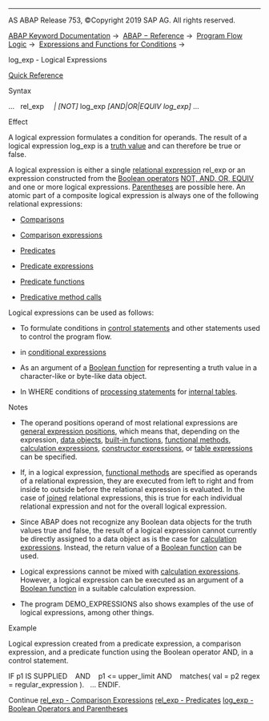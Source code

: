   

* * *

AS ABAP Release 753, ©Copyright 2019 SAP AG. All rights reserved.

[ABAP Keyword Documentation](javascript:call_link\('abenabap.htm'\)) →  [ABAP − Reference](javascript:call_link\('abenabap_reference.htm'\)) →  [Program Flow Logic](javascript:call_link\('abenabap_flow_logic.htm'\)) →  [Expressions and Functions for Conditions](javascript:call_link\('abenlogical_expr_func.htm'\)) → 

log\_exp - Logical Expressions

[Quick Reference](javascript:call_link\('abenlog_exp_shortref.htm'\))

Syntax

...   rel\_exp
    *|* *\[*NOT*\]* log\_exp *\[*AND*|*OR*|*EQUIV log\_exp*\]* ...

Effect

A logical expression formulates a condition for operands. The result of a logical expression log\_exp is a [truth value](javascript:call_link\('abenlogical_value_glosry.htm'\) "Glossary Entry") and can therefore be true or false.

A logical expression is either a single [relational expression](javascript:call_link\('abenrelational_expression_glosry.htm'\) "Glossary Entry") rel\_exp or an expression constructed from the [Boolean operators](javascript:call_link\('abenboolean_operator_glosry.htm'\) "Glossary Entry") [NOT, AND, OR, EQUIV](javascript:call_link\('abenlogexp_boole.htm'\)) and one or more logical expressions. [Parentheses](javascript:call_link\('abenlogexp_bracket.htm'\)) are possible here. An atomic part of a composite logical expression is always one of the following relational expressions:

-   [Comparisons](javascript:call_link\('abencomparison_glosry.htm'\) "Glossary Entry")

-   [Comparison expressions](javascript:call_link\('abenlogexp_comp.htm'\))

-   [Predicates](javascript:call_link\('abenpredicate_glosry.htm'\) "Glossary Entry")

-   [Predicate expressions](javascript:call_link\('abenpredicate_expressions.htm'\))

-   [Predicate functions](javascript:call_link\('abenpredicate_functions.htm'\))

-   [Predicative method calls](javascript:call_link\('abenpredicative_method_calls.htm'\))

Logical expressions can be used as follows:

-   To formulate conditions in [control statements](javascript:call_link\('abencontrol_statement_glosry.htm'\) "Glossary Entry") and other statements used to control the program flow.

-   in [conditional expressions](javascript:call_link\('abenconditional_expression_glosry.htm'\) "Glossary Entry")

-   As an argument of a [Boolean function](javascript:call_link\('abenboole_function_glosry.htm'\) "Glossary Entry") for representing a truth value in a character-like or byte-like data object.

-   In WHERE conditions of [processing statements](javascript:call_link\('abentable_processing_statements.htm'\)) for [internal tables](javascript:call_link\('abeninternal_table_glosry.htm'\) "Glossary Entry").
    

Notes

-   The operand positions operand of most relational expressions are [general expression positions](javascript:call_link\('abengeneral_expr_position_glosry.htm'\) "Glossary Entry"), which means that, depending on the expression, [data objects](javascript:call_link\('abendata_object_glosry.htm'\) "Glossary Entry"), [built-in functions](javascript:call_link\('abenpredefined_function_glosry.htm'\) "Glossary Entry"), [functional methods](javascript:call_link\('abenfunctional_method_glosry.htm'\) "Glossary Entry"), [calculation expressions](javascript:call_link\('abencalculation_expression_glosry.htm'\) "Glossary Entry"), [constructor expressions](javascript:call_link\('abenconstructor_expression_glosry.htm'\) "Glossary Entry"), or [table expressions](javascript:call_link\('abentable_expression_glosry.htm'\) "Glossary Entry") can be specified.

-   If, in a logical expression, [functional methods](javascript:call_link\('abenfunctional_method_glosry.htm'\) "Glossary Entry") are specified as operands of a relational expression, they are executed from left to right and from inside to outside before the relational expression is evaluated. In the case of [joined](javascript:call_link\('abenlogexp_boole.htm'\)) relational expressions, this is true for each individual relational expression and not for the overall logical expression.

-   Since ABAP does not recognize any Boolean data objects for the truth values true and false, the result of a logical expression cannot currently be directly assigned to a data object as is the case for [calculation expressions](javascript:call_link\('abencalculation_expression_glosry.htm'\) "Glossary Entry"). Instead, the return value of a [Boolean function](javascript:call_link\('abenboole_function_glosry.htm'\) "Glossary Entry") can be used.

-   Logical expressions cannot be mixed with [calculation expressions](javascript:call_link\('abencalculation_expression_glosry.htm'\) "Glossary Entry"). However, a logical expression can be executed as an argument of a [Boolean function](javascript:call_link\('abenboole_function_glosry.htm'\) "Glossary Entry") in a suitable calculation expression.

-   The program DEMO\_EXPRESSIONS also shows examples of the use of logical expressions, among other things.

Example

Logical expression created from a predicate expression, a comparison expression, and a predicate function using the Boolean operator AND, in a control statement.

IF p1 IS SUPPLIED    AND
   p1 <= upper\_limit AND
   matches( val = p2 regex = regular\_expression ).
  ...
ENDIF.

Continue
[rel\_exp - Comparison Expressions](javascript:call_link\('abenlogexp_comp.htm'\))
[rel\_exp - Predicates](javascript:call_link\('abenpredicate.htm'\))
[log\_exp - Boolean Operators and Parentheses](javascript:call_link\('abenlogexp_boole.htm'\))